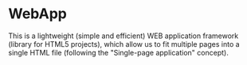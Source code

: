 # WebApp
This is a lightweight (simple and efficient) WEB application framework (library for HTML5 projects), which allow us to fit multiple pages into a single HTML file (following the "Single-page application" concept).
